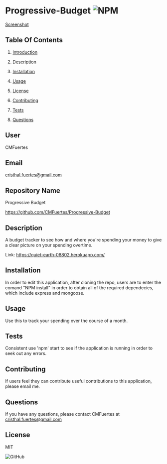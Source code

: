 # Progressive-Budget ![NPM](https://img.shields.io/npm/l/sta)

[Screenshot](https://github.com/CMFuertes/Progressive-Budget/blob/main/public/img/Budget%20Screenshot.png?raw=true)

## Table Of Contents 

1) [Introduction](#user) 

2) [Description](#description)

3) [Installation](#installation)

4) [Usage](#usage)

5) [License](#license)

6) [Contributing](#contributing)

7) [Tests](#tests)

7) [Questions](#questions)
## User

CMFuertes

## Email

cristhal.fuertes@gmail.com

## Repository Name

Progressive Budget 

https://github.com/CMFuertes/Progressive-Budget

## Description

A budget tracker to see how and where you're spending your money to give a clear picture on your spending overtime. 

Link: https://quiet-earth-08802.herokuapp.com/

## Installation

In order to edit this application, after cloning the repo, users are to enter the comand "NPM install" in order to obtain all of the required dependecies, which include express and mongoose.

## Usage

Use this to track your spending over the course of a month. 

## Tests

Consistent use 'npm' start to see if the application is running in order to seek out any errors. 

## Contributing

If users feel they can contribute useful contributions to this application, please email me. 

## Questions

If you have any questions, please contact CMFuertes at cristhal.fuertes@gmail.com
## License

MIT

![GitHub](https://img.shields.io/github/license/CMFuertes/Progressive-Budget)